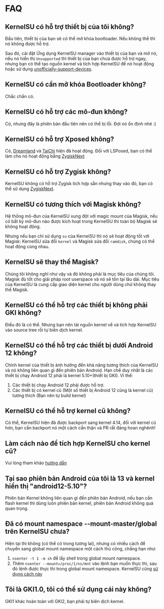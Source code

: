 # FAQ

## KernelSU có hỗ trợ thiết bị của tôi không?

Đầu tiên, thiết bị của bạn sẽ có thể mở khóa bootloader. Nếu không thể thì nó không được hỗ trợ.

Sau đó, cài đặt Ứng dụng KernelSU manager vào thiết bị của bạn và mở nó, nếu nó hiển thị `Unsupported` thì thiết bị của bạn chưa được hỗ trợ ngay, nhưng bạn có thể tạo nguồn kernel và tích hợp KernelSU để nó hoạt động hoặc sử dụng [unofficially-support-devices](unofficially-support-devices).

## KernelSU có cần mở khóa Bootloader không?

Chắc chắn có.

## KernelSU có hỗ trợ các mô-đun không?

Có, nhưng đây là phiên bản đầu tiên nên có thể bị lỗi. Đợi nó ổn định nhé :)

## KernelSU có hỗ trợ Xposed không?

Có, [Dreamland](https://github.com/canyie/Dreamland) và [TaiChi](https://taichi.cool) hiện đã hoạt động. Đối với LSPosed, bạn có thể làm cho nó hoạt động bằng [ZygiskNext](https://github.com/Dr-TSNG/ZygiskNext)

## KernelSU có hỗ trợ Zygisk không?

KernelSU không có hỗ trợ Zygisk tích hợp sẵn nhưng thay vào đó, bạn có thể sử dụng [ZygiskNext](https://github.com/Dr-TSNG/ZygiskNext).

## KernelSU có tương thích với Magisk không?

Hệ thống mô-đun của KernelSU xung đột với magic mount của Magisk, nếu có bất kỳ mô-đun nào được kích hoạt trong KernelSU thì toàn bộ Magisk sẽ không hoạt động.

Nhưng nếu bạn chỉ sử dụng `su` của KernelSU thì nó sẽ hoạt động tốt với Magisk: KernelSU sửa đổi `kernel` và Magisk sửa đổi `ramdisk`, chúng có thể hoạt động cùng nhau.

## KernelSU sẽ thay thế Magisk?

Chúng tôi không nghĩ như vậy và đó không phải là mục tiêu của chúng tôi. Magisk đủ tốt cho giải pháp root userspace và nó sẽ tồn tại lâu dài. Mục tiêu của KernelSU là cung cấp giao diện kernel cho người dùng chứ không thay thế Magisk.

## KernelSU có thể hỗ trợ các thiết bị không phải GKI không?

Điều đó là có thể. Nhưng bạn nên tải nguồn kernel về và tích hợp KernelSU vào source tree rồi tự biên dịch kernel.

## KernelSU có thể hỗ trợ các thiết bị dưới Android 12 không?

Chính kernel của thiết bị ảnh hưởng đến khả năng tương thích của KernelSU và nó không liên quan gì đến phiên bản Android. Hạn chế duy nhất là các thiết bị chạy Android 12 phải là kernel 5.10+(thiết bị GKI). Vì thế:

1. Các thiết bị chạy Android 12 phải được hỗ trợ.
2. Các thiết bị có kernel cũ (Một số thiết bị Android 12 cũng là kernel cũ) tương thích (Bạn nên tự build kernel)

## KernelSU có thể hỗ trợ kernel cũ không?

Có thể, KernelSU hiện đã được backport sang kernel 4.14, đối với kernel cũ hơn, bạn cần backport nó một cách cẩn thận và PR rất đáng hoan nghênh!

## Làm cách nào để tích hợp KernelSU cho kernel cũ?

Vui lòng tham khảo [hướng dẫn](how-to-integrate-for-non-gki)

## Tại sao phiên bản Android của tôi là 13 và kernel hiển thị "android12-5.10"?

Phiên bản Kernel không liên quan gì đến phiên bản Android, nếu bạn cần flash kernel thì dùng luôn phiên bản kernel, phiên bản Android không quá quan trọng.

## Đã có mount namespace --mount-master/global trên KernelSU chưa?

Hiện tại thì không (có thể có trong tương lai), nhưng có nhiều cách để chuyển sang global mount namespace một cách thủ công, chẳng hạn như:

1. `nsenter -t 1 -m sh` để lấy shell trong global mount namespace.
2. Thêm `nsenter --mount=/proc/1/ns/mnt` vào lệnh bạn muốn thực thi, sau đó lệnh được thực thi trong global mount namespace. KernelSU cũng [sử dụng cách này](https://github.com/Quixoticly/KernelSU/blob/77056a710073d7a5f7ee38f9e77c9fd0b3256576/manager/app/src/main/java/me/weishu/kernelsu/ui/util/KsuCli.kt#L115)

## Tôi là GKI1.0, tôi có thể sử dụng cái này không?

GKI1 khác hoàn toàn với GKI2, bạn phải tự biên dịch kernel.
